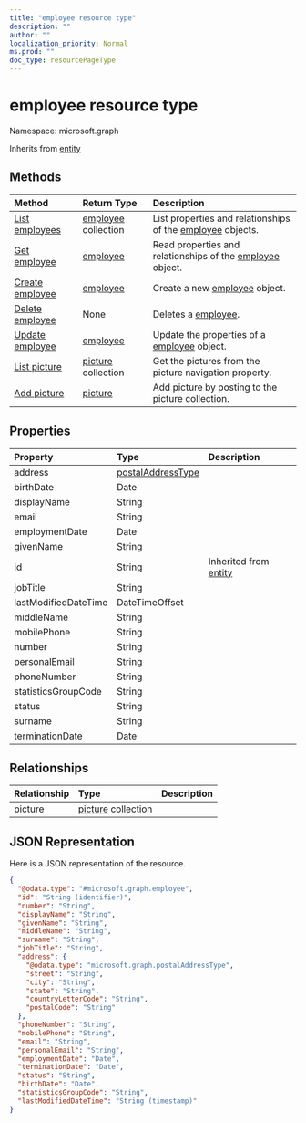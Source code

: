 ```yaml
---
title: "employee resource type"
description: ""
author: ""
localization_priority: Normal
ms.prod: ""
doc_type: resourcePageType
---
```


# employee resource type


Namespace: microsoft.graph




Inherits from [entity](../resources/entity.md)

## Methods
|Method|Return Type|Description|
|:---|:---|:---|
|[List employees](../api/employee-list.md)|[employee](../resources/employee.md) collection|List properties and relationships of the [employee](../resources/employee.md) objects.|
|[Get employee](../api/employee-get.md)|[employee](../resources/employee.md)|Read properties and relationships of the [employee](../resources/employee.md) object.|
|[Create employee](../api/employee-create.md)|[employee](../resources/employee.md)|Create a new [employee](../resources/employee.md) object.|
|[Delete employee](../api/employee-delete.md)|None|Deletes a [employee](../resources/employee.md).|
|[Update employee](../api/employee-update.md)|[employee](../resources/employee.md)|Update the properties of a [employee](../resources/employee.md) object.|
|[List picture](../api/employee-list-picture.md)|[picture](../resources/picture.md) collection|Get the pictures from the picture navigation property.|
|[Add picture](../api/employee-post-picture.md)|[picture](../resources/picture.md)|Add picture by posting to the picture collection.|

## Properties
|Property|Type|Description|
|:---|:---|:---|
|address|[postalAddressType](../resources/postaladdresstype.md)||
|birthDate|Date||
|displayName|String||
|email|String||
|employmentDate|Date||
|givenName|String||
|id|String| Inherited from [entity](../resources/entity.md)|
|jobTitle|String||
|lastModifiedDateTime|DateTimeOffset||
|middleName|String||
|mobilePhone|String||
|number|String||
|personalEmail|String||
|phoneNumber|String||
|statisticsGroupCode|String||
|status|String||
|surname|String||
|terminationDate|Date||

## Relationships
|Relationship|Type|Description|
|:---|:---|:---|
|picture|[picture](../resources/picture.md) collection||

## JSON Representation
Here is a JSON representation of the resource.
<!-- {
  "blockType": "resource",
  "keyProperty": "id",
  "@odata.type": "microsoft.graph.employee",
  "baseType": "microsoft.graph.entity",
  "openType": false
}
-->
``` json
{
  "@odata.type": "#microsoft.graph.employee",
  "id": "String (identifier)",
  "number": "String",
  "displayName": "String",
  "givenName": "String",
  "middleName": "String",
  "surname": "String",
  "jobTitle": "String",
  "address": {
    "@odata.type": "microsoft.graph.postalAddressType",
    "street": "String",
    "city": "String",
    "state": "String",
    "countryLetterCode": "String",
    "postalCode": "String"
  },
  "phoneNumber": "String",
  "mobilePhone": "String",
  "email": "String",
  "personalEmail": "String",
  "employmentDate": "Date",
  "terminationDate": "Date",
  "status": "String",
  "birthDate": "Date",
  "statisticsGroupCode": "String",
  "lastModifiedDateTime": "String (timestamp)"
}
```

